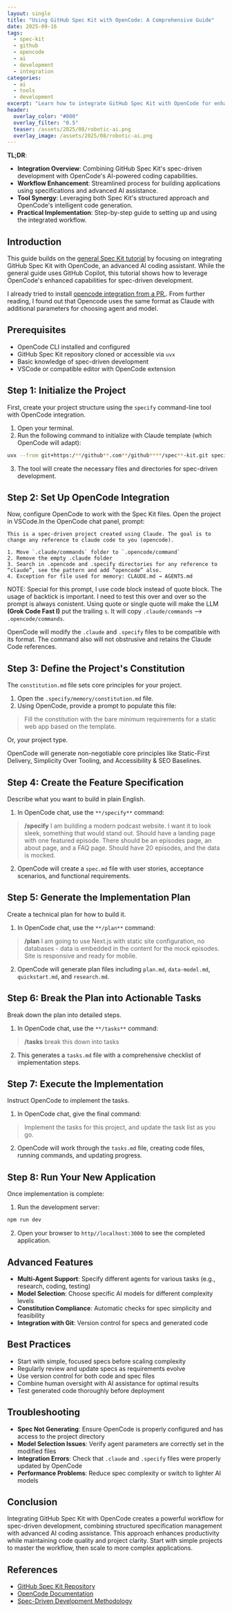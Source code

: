 ```yaml
---
layout: single
title: "Using GitHub Spec Kit with OpenCode: A Comprehensive Guide"
date: 2025-09-16
tags:
  - spec-kit
  - github
  - opencode
  - ai
  - development
  - integration
categories:
  - ai
  - tools
  - development
excerpt: "Learn how to integrate GitHub Spec Kit with OpenCode for enhanced spec-driven development workflows, combining AI assistance with powerful coding tools."
header:
  overlay_color: "#000"
  overlay_filter: "0.5"
  teaser: /assets/2025/08/robotic-ai.png
  overlay_image: /assets/2025/08/robotic-ai.png
---
```


**TL;DR**:

- **Integration Overview**: Combining GitHub Spec Kit's spec-driven development with OpenCode's AI-powered coding capabilities.
- **Workflow Enhancement**: Streamlined process for building applications using specifications and advanced AI assistance.
- **Tool Synergy**: Leveraging both Spec Kit's structured approach and OpenCode's intelligent code generation.
- **Practical Implementation**: Step-by-step guide to setting up and using the integrated workflow.

## Introduction

This guide builds on the [general Spec Kit tutorial](**/posts**/2025-09-16-howto-github-spec-kit-guide) by focusing on integrating GitHub Spec Kit with OpenCode, an advanced AI coding assistant. While the general guide uses GitHub Copilot, this tutorial shows how to leverage OpenCode's enhanced capabilities for spec-driven development.

I already tried to install [opencode integration from a PR.](**/posts**/2025-09-15-use-github-spec-kit-with-opencode-cli). From further reading, I found out that Opencode uses the same format as Claude with additional parameters for choosing agent and model.

## Prerequisites

- OpenCode CLI installed and configured
- GitHub Spec Kit repository cloned or accessible via `uvx`
- Basic knowledge of spec-driven development
- VSCode or compatible editor with OpenCode extension

## Step 1: Initialize the Project

First, create your project structure using the `specify` command-line tool with OpenCode integration.

1. Open your terminal.
2. Run the following command to initialize with Claude template (which OpenCode will adapt):

```bash
uvx --from git+https:/**/github**.com**/github****/spec**-kit.git specify init --ai claude --script sh --ignore-agent-tools --here
```

3. The tool will create the necessary files and directories for spec-driven development.

## Step 2: Set Up OpenCode Integration

Now, configure OpenCode to work with the Spec Kit files. Open the project in VSCode.In the OpenCode chat panel, prompt:

```text
This is a spec-driven project created using Claude. The goal is to change any reference to claude code to you (opencode).

1. Move `.claude/commands` folder to `.opencode/command`
2. Remove the empty .claude folder
3. Search in .opencode and .specify directories for any reference to “claude”, see the pattern and add “opencode” also.
4. Exception for file used for memory: CLAUDE.md → AGENTS.md
```

NOTE: Special for this prompt, I use code block instead of quote block. The usage of backtick is important. I need to test this over and over so the prompt is always conistent. Using quote or single quote will make the LLM **(Grok Code Fast I)** put the trailing `s`. It will copy `.claude/commands` --> `.opencode/commands`.

OpenCode will modify the `.claude` and `.specify` files to be compatible with its format. The command also will not obstrusive and retains the Claude Code references.

## Step 3: Define the Project's Constitution

The `constitution.md` file sets core principles for your project.

1. Open the `.specify/memory/constitution.md` file.
2. Using OpenCode, provide a prompt to populate this file:

> Fill the constitution with the bare minimum requirements for a static web app based on the template.

Or, your project type.

OpenCode will generate non-negotiable core principles like Static-First Delivery, Simplicity Over Tooling, and Accessibility & SEO Baselines.

## Step 4: Create the Feature Specification

Describe what you want to build in plain English.

1. In OpenCode chat, use the `**/specify**` command:

> **/specify** I am building a modern podcast website. I want it to look sleek, something that would stand out. Should have a landing page with one featured episode. There should be an episodes page, an about page, and a FAQ page. Should have 20 episodes, and the data is mocked.

2. OpenCode will create a `spec.md` file with user stories, acceptance scenarios, and functional requirements.

## Step 5: Generate the Implementation Plan

Create a technical plan for how to build it.

1. In OpenCode chat, use the `**/plan**` command:

> **/plan** I am going to use Next.js with static site configuration, no databases - data is embedded in the content for the mock episodes. Site is responsive and ready for mobile.

2. OpenCode will generate plan files including `plan.md`, `data-model.md`, `quickstart.md`, and `research.md`.

## Step 6: Break the Plan into Actionable Tasks

Break down the plan into detailed steps.

1. In OpenCode chat, use the `**/tasks**` command:

> **/tasks** break this down into tasks

2. This generates a `tasks.md` file with a comprehensive checklist of implementation steps.

## Step 7: Execute the Implementation

Instruct OpenCode to implement the tasks.

1. In OpenCode chat, give the final command:

> Implement the tasks for this project, and update the task list as you go.

2. OpenCode will work through the `tasks.md` file, creating code files, running commands, and updating progress.

## Step 8: Run Your New Application

Once implementation is complete:

1. Run the development server:

```bash
npm run dev
```

2. Open your browser to `http//localhost:3000` to see the completed application.

## Advanced Features

- **Multi-Agent Support**: Specify different agents for various tasks (e.g., research, coding, testing)
- **Model Selection**: Choose specific AI models for different complexity levels
- **Constitution Compliance**: Automatic checks for spec simplicity and feasibility
- **Integration with Git**: Version control for specs and generated code

## Best Practices

- Start with simple, focused specs before scaling complexity
- Regularly review and update specs as requirements evolve
- Use version control for both code and spec files
- Combine human oversight with AI assistance for optimal results
- Test generated code thoroughly before deployment

## Troubleshooting

- **Spec Not Generating**: Ensure OpenCode is properly configured and has access to the project directory
- **Model Selection Issues**: Verify agent parameters are correctly set in the modified files
- **Integration Errors**: Check that `.claude` and `.specify` files were properly updated by OpenCode
- **Performance Problems**: Reduce spec complexity or switch to lighter AI models

## Conclusion

Integrating GitHub Spec Kit with OpenCode creates a powerful workflow for spec-driven development, combining structured specification management with advanced AI coding assistance. This approach enhances productivity while maintaining code quality and project clarity. Start with simple projects to master the workflow, then scale to more complex applications.

## References

- [GitHub Spec Kit Repository](https:/**/github**.com**/github****/spec**-kit)
- [OpenCode Documentation](https:/**/opencode**.ai)
- [Spec-Driven Development Methodology](https:/**/github**.com**/github****/spec**-kit**/blob****/main****/spec**-driven.md)